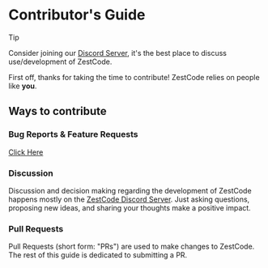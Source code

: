 # Contributor's Guide

> [!TIP]
> Consider joining our [Discord Server](https://discord.gg/vNMXCvVwdY), it's the best place to discuss use/development of ZestCode.

First off, thanks for taking the time to contribute! ZestCode relies on people like **you**.

## Ways to contribute

### Bug Reports & Feature Requests

[Click Here](https://github.com/ZestCommunity/ZestCode/issues/new/choose)

### Discussion

Discussion and decision making regarding the development of ZestCode happens mostly on the [ZestCode Discord Server](https://discord.gg/vNMXCvVwdY).
Just asking questions, proposing new ideas, and sharing your thoughts make a positive impact.

### Pull Requests

Pull Requests (short form: "PRs") are used to make changes to ZestCode. The rest of this guide is dedicated to submitting a PR.